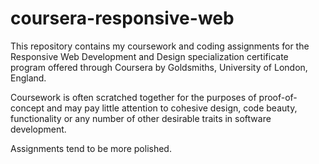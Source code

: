 # coursera-responsive-web

This repository contains my coursework and coding assignments for the Responsive Web Development and Design specialization certificate program offered through Coursera by Goldsmiths, University of London, England.

Coursework is often scratched together for the purposes of proof-of-concept and may pay little attention to cohesive design, code beauty, functionality or any number of other desirable traits in software development.

Assignments tend to be more polished.

